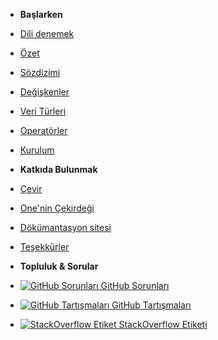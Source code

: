 <!-- _sidebar.md -->

- **Başlarken**
- [Dili denemek](tr/trying-out-the-language)
- [Özet](tr/summary)
- [Sözdizimi](tr/syntax)
- [Değişkenler](tr/variables)
- [Veri Türleri](tr/data-types)
- [Operatörler](tr/operators)
- [Kurulum](tr/installing)

- **Katkıda Bulunmak**
- [Çevir](tr/translate)
- [One'nin Çekirdeği](tr/contributing-core-One)
- [Dökümantasyon sitesi](tr/contributing-doc-site)
- [Teşekkürler](tr/thanks)

- **Topluluk & Sorular**
- [![GitHub Sorunları](https://icongr.am/simple/github.svg?color=808080&size=16) GitHub Sorunları](https://github.com/One-Language/One/issues)
- [![GitHub Tartışmaları](https://icongr.am/simple/github.svg?color=808080&size=16) GitHub Tartışmaları](https://github.com/One-Language/One/discussions)
- [![StackOverflow Etiket](https://icongr.am/fontawesome/stack-overflow.svg?size=16&color=808080) StackOverflow Etiketi](https://stackoverflow.com/questions/tagged/one-language)
